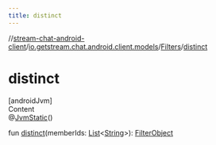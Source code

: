 ```yaml
---
title: distinct
---
```

//[stream-chat-android-client](../../../index.md)/[io.getstream.chat.android.client.models](../index.md)/[Filters](index.md)/[distinct](distinct.md)



# distinct  
[androidJvm]  
Content  
@[JvmStatic](https://kotlinlang.org/api/latest/jvm/stdlib/kotlin.jvm/-jvm-static/index.html)()  
  
fun [distinct](distinct.md)(memberIds: [List](https://kotlinlang.org/api/latest/jvm/stdlib/kotlin.collections/-list/index.html)&lt;[String](https://kotlinlang.org/api/latest/jvm/stdlib/kotlin/-string/index.html)&gt;): [FilterObject](../../io.getstream.chat.android.client.api.models/FilterObject/index.md)  



